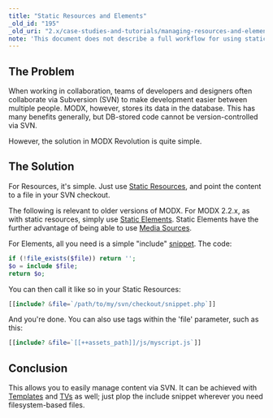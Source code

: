 ```yaml
---
title: "Static Resources and Elements"
_old_id: "195"
_old_uri: "2.x/case-studies-and-tutorials/managing-resources-and-elements-via-svn"
note: 'This document does not describe a full workflow for using static resources and elements, and could do with a rewrite.'
---
```


## The Problem

 When working in collaboration, teams of developers and designers often collaborate via Subversion (SVN) to make development easier between multiple people. MODX, however, stores its data in the database. This has many benefits generally, but DB-stored code cannot be version-controlled via SVN.

 However, the solution in MODX Revolution is quite simple.

## The Solution

 For Resources, it's simple. Just use [Static Resources](building-sites/resources/static-resource "Static Resource"), and point the content to a file in your SVN checkout.

 The following is relevant to older versions of MODX. For MODX 2.2.x, as with static resources, simply use [Static Elements](getting-started/maintenance/upgrading/2.2#Upgradingto2.2.x-StaticElements). Static Elements have the further advantage of being able to use [Media Sources](getting-started/maintenance/upgrading/2.2#Upgradingto2.2.x-MediaSources).

 For Elements, all you need is a simple "include" [snippet](extending-modx/snippets "Snippets"). The code:

 ``` php
if (!file_exists($file)) return '';
$o = include $file;
return $o;
```

 You can then call it like so in your Static Resources:

 ``` php
[[include? &file=`/path/to/my/svn/checkout/snippet.php`]]
```

 And you're done. You can also use tags within the 'file' parameter, such as this:

 ``` php
[[include? &file=`[[++assets_path]]/js/myscript.js`]]
```

## Conclusion

 This allows you to easily manage content via SVN. It can be achieved with [Templates](building-sites/elements/templates "Templates") and [TVs](building-sites/elements/template-variables "Template Variables") as well; just plop the include snippet wherever you need filesystem-based files.

